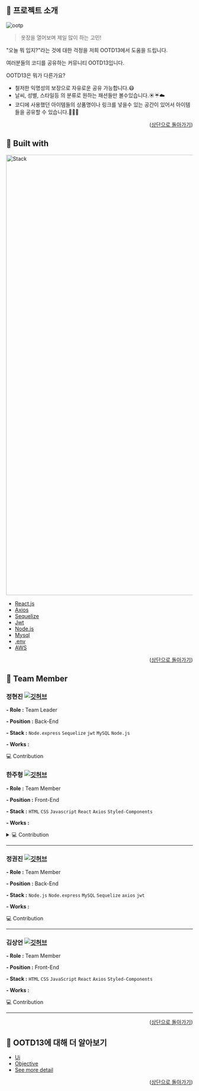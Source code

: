 <div id="top"></div>

## :bell: 프로젝트 소개
![ootp](https://user-images.githubusercontent.com/39891496/150265387-0852d056-131a-4761-aa1f-6a903f5b307b.png)

>옷장을 열어보며 제일 많이 하는 고민!

"오늘 뭐 입지?"라는 것에 대한 걱정을 저희 OOTD13에서 도움을 드립니다.

여러분들의 코디를 공유하는 커뮤니티 OOTD13입니다.

OOTD13은 뭐가 다른가요?
* 철저한 익명성의 보장으로 자유로운 공유 가능합니다.:mask:
* 날씨, 성별, 스타일등 의 분류로 원하는 패션들만 볼수있습니다.:sunny::umbrella::cloud:
* 코디에 사용했던 아이템들의 상품명이나 링크를 넣을수 있는 공간이 있어서 아이템들을 공유할 수 있습니다.:shoe::handbag::tshirt:

<p align="right">(<a href="#top">상단으로 돌아가기</a>)</p>

## :electric_plug: Built with
<img width="1189" alt="Stack" src="https://user-images.githubusercontent.com/87595062/150261829-7a1548d0-1571-42ec-8c74-ed8d99987533.png">

* [React.js](https://reactjs.org/)
* [Axios](https://axios-http.com/)
* [Sequelize](https://sequelize.org/)
* [Jwt](https://jwt.io/)
* [Node.js](https://nodejs.org/)
* [Mysql](https://www.mysql.com/)
* [.env](https://github.com/motdotla/dotenv)
* [AWS](https://aws.amazon.com/)

<p align="right">(<a href="#top">상단으로 돌아가기</a>)</p>

## :runner: Team Member

### 정현진 [![깃허브](https://img.shields.io/badge/GitHub-Jhin3283-181717?style=for-the-badge&logo=GitHub&logoColor=181717)](https://github.com/Jhin3283)
**- Role :** Team Leader

**- Position :** Back-End

**- Stack :** `Node.express` `Sequelize` `jwt` `MySQL` `Node.js` 

**- Works :**

💻 Contribution

### 한주형 [![깃허브](https://img.shields.io/badge/GitHub-MR.HANBEAN-181717?style=for-the-badge&logo=GitHub&logoColor=181717)](https://github.com/Mr-Hanbean)
**- Role :** Team Member

**- Position :** Front-End

**- Stack :** `HTML` `CSS` `Javascript` `React` `Axios` `Styled-Components`

**- Works :**
<details>
<summary>💻 Contribution</summary>
<div markdown="1">       
테스트
</div>
</details>
<hr>

### 정권진 [![깃허브](https://img.shields.io/badge/GitHub-qwp0905-181717?style=for-the-badge&logo=GitHub&logoColor=181717)](https://github.com/qwp0905)
**- Role :** Team Member

**- Position :** Back-End

**- Stack :** `Node.js` `Node.express` `MySQL` `Sequelize` `axios` `jwt`

**- Works :**

💻 Contribution
<hr>

### 김상언 [![깃허브](https://img.shields.io/badge/GitHub-vvindovv-181717?style=for-the-badge&logo=GitHub&logoColor=181717)](https://github.com/vvindovv)    
**- Role :** Team Member

**- Position :** Front-End

**- Stack :** `HTML` `CSS` `JavaScript` `React` `Axios` `Styled-Components` 

**- Works :**

💻 Contribution
<hr>
<p align="right">(<a href="#top">상단으로 돌아가기</a>)</p>

## :mag_right: OOTD13에 대해 더 알아보기

* [Ui](https://github.com/codestates/OOTD13/wiki/UI#ui)
* [Objective](https://github.com/codestates/OOTD13/wiki/Requirements)
* [See more detail](https://github.com/codestates/OOTD13/wiki)

<p align="right">(<a href="#top">상단으로 돌아가기</a>)</p>
